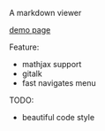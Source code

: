 A markdown viewer

[demo page](http://page.sisopipo.com/raw.githubusercontent.com/kubernetes/kubernetes/master/README.md)

Feature:
- mathjax support
- gitalk
- fast navigates menu

TODO:
- beautiful code style 
